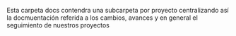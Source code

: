 Esta carpeta docs contendra una subcarpeta por proyecto centralizando así la docmuentación referida a los cambios, avances y en general el seguimiento de nuestros proyectos
